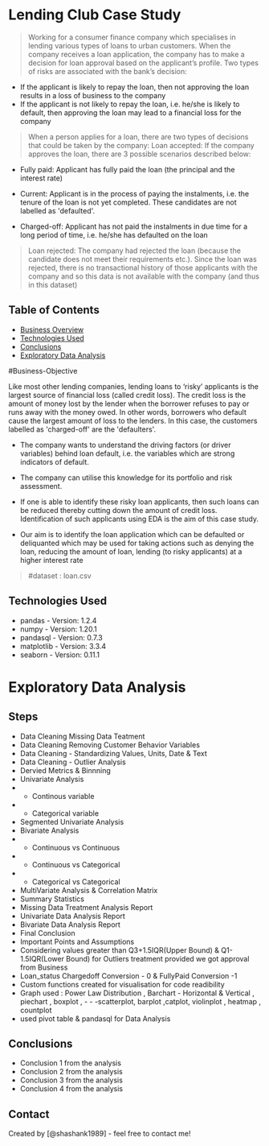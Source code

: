 # Lending Club Case Study
> Working for a consumer finance company which specialises in lending various types of loans to urban customers. When the company receives a loan application, the company has to make a decision for loan approval based on the applicant’s profile. Two types of risks are associated with the bank’s decision:

- If the applicant is likely to repay the loan, then not approving the loan results in a loss of business to the company
- If the applicant is not likely to repay the loan, i.e. he/she is likely to default, then approving the loan may lead to a financial loss for the company

>When a person applies for a loan, there are two types of decisions that could be taken by the company:
Loan accepted: If the company approves the loan, there are 3 possible scenarios described below:

- Fully paid: Applicant has fully paid the loan (the principal and the interest rate)

- Current: Applicant is in the process of paying the instalments, i.e. the tenure of the loan is not yet completed. These candidates are not labelled as 'defaulted'.

- Charged-off: Applicant has not paid the instalments in due time for a long period of time, i.e. he/she has defaulted on the loan

>Loan rejected: The company had rejected the loan (because the candidate does not meet their requirements etc.). Since the loan was rejected, there is no transactional history of those applicants with the company and so this data is not available with the company (and thus in this dataset)


## Table of Contents
* [Business Overview](#Business-Objective)
* [Technologies Used](#technologies-used)
* [Conclusions](#conclusions)
* [Exploratory Data Analysis](#Steps)

#Business-Objective

Like most other lending companies, lending loans to ‘risky’ applicants is the largest source of financial loss (called credit loss). The credit loss is the amount of money lost by the lender when the borrower refuses to pay or runs away with the money owed. In other words, borrowers who default cause the largest amount of loss to the lenders. In this case, the customers labelled as 'charged-off' are the 'defaulters'.

- The company wants to understand the driving factors (or driver variables) behind loan default, i.e. the variables which are strong indicators of default.
- The company can utilise this knowledge for its portfolio and risk assessment.

- If one is able to identify these risky loan applicants, then such loans can be reduced thereby cutting down the amount of credit loss. Identification of such applicants using EDA is the aim of this case study.

- Our aim is to identify the loan application which can be defaulted or deliquanted which may be used for taking actions such as denying the loan, reducing the amount of loan, lending (to risky applicants) at a higher interest rate

> #dataset : loan.csv

## Technologies Used
- pandas     - Version: 1.2.4
- numpy      - Version: 1.20.1
- pandasql   - Version: 0.7.3
- matplotlib - Version: 3.3.4
- seaborn    - Version: 0.11.1

# Exploratory Data Analysis

## Steps

- Data Cleaning Missing Data Teatment
- Data Cleaning Removing Customer Behavior Variables
- Data Cleaning - Standardizing Values, Units, Date & Text
- Data Cleaning - Outlier Analysis
- Dervied Metrics & Binnning
- Univariate Analysis
- - Continous variable
- - Categorical variable
- Segmented Univariate Analysis
- Bivariate Analysis
- - Continuous vs Continuous
- - Continuous vs Categorical
- - Categorical vs Categorical
- MultiVariate Analysis & Correlation Matrix
- Summary Statistics
- Missing Data Treatment Analysis Report
- Univariate Data Analysis Report
- Bivariate Data Analysis Report
- Final Conclusion
- Important Points and Assumptions
- Considering values greater than Q3+1.5IQR(Upper Bound) & Q1-1.5IQR(Lower Bound) for Outliers treatment provided we got approval from Business
- Loan_status Chargedoff Conversion - 0 & FullyPaid Conversion -1
- Custom functions created for visualisation for code readibility
- Graph used : Power Law Distribution , Barchart - Horizontal & Vertical , piechart , boxplot , - - -scatterplot, barplot ,catplot, violinplot , heatmap , countplot
- used pivot table & pandasql for Data Analysis

## Conclusions
- Conclusion 1 from the analysis
- Conclusion 2 from the analysis
- Conclusion 3 from the analysis
- Conclusion 4 from the analysis



## Contact
Created by [@shashank1989] - feel free to contact me!


<!-- Optional -->
<!-- ## License -->
<!-- This project is open source and available under the [... License](). -->

<!-- You don't have to include all sections - just the one's relevant to your project -->
